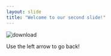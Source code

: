 ```yaml
---
layout: slide
title: "Welcome to our second slide!"
---
```

![download](https://user-images.githubusercontent.com/79932998/116414909-88c1fb00-a856-11eb-96c2-ddc1efff052d.jpg)

Use the left arrow to go back!

